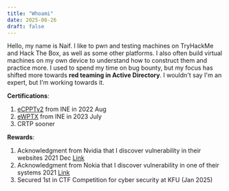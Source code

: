 ```yaml
---
title: "Whoami"
date: 2025-06-26
draft: false
---
```

Hello, my name is Naif. I like to pwn and testing machines on TryHackMe and Hack The Box, as well as some other platforms. I also often build virtual machines on my own device to understand how to construct them and practice more. I used to spend my time on bug bounty, but my focus has shifted more towards **red teaming in Active Directory**. I wouldn't say I'm an expert, but I'm working towards it.  

**Certifications**:  
1. [eCPPTv2](https://certs.ine.com/4fbfda6b-8ca4-4207-83c9-1e8f833280da#acc.FVlhU21t) from INE in 2022 Aug  
2. [eWPTX](https://certs.ine.com/78e9e7c9-46ac-4f5d-a64c-69803460669a#acc.XBU6YTso) from INE in 2023 July  
3. CRTP sooner  

**Rewards**:  
1. Acknowledgment from Nvidia that I discover vulnerability in their websites 2021 Dec [Link](https://www.nokia.com/notices/responsible-disclosure/)  
2. Acknowledgment from Nokia that I discover vulnerability in one of their systems 2021 [Link](https://www.nvidia.com/en-us/product-security/acknowledgements/)  
3. Secured 1st in CTF Competition for cyber security at KFU (Jan 2025)
